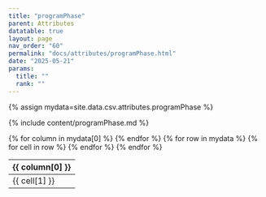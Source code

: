 ```yaml
---
title: "programPhase"
parent: Attributes
datatable: true
layout: page
nav_order: "60"
permalink: "docs/attributes/programPhase.html"
date: "2025-05-21"
params:
  title: ""
  rank: ""
---
```

{% assign mydata=site.data.csv.attributes.programPhase %} 

{% include content/programPhase.md %}

<table id="myTable" class="display" style="width:100%">
    <thead>
    {% for column in mydata[0] %}
        <th>{{ column[0] }}</th>
    {% endfor %}
    </thead>
    <tbody>
    {% for row in mydata %}
        <tr>
        {% for cell in row %}
            <td>{{ cell[1] }}</td>
        {% endfor %}
        </tr>
    {% endfor %}
    </tbody>
</table>
<script type="text/javascript">
  $(document).ready(function () {
    $('#myTable').DataTable({
      responsive: true,
      deferRender: false,
      paging: false,
      order: [],
    });
  });
</script>
